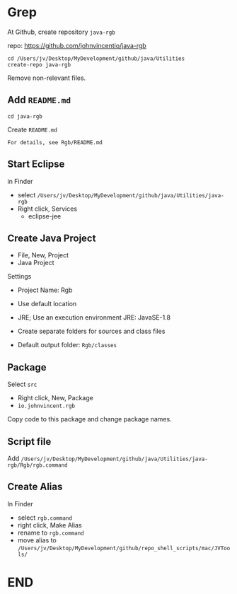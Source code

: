 
# Grep

At Github, create repository `java-rgb`

repo: https://github.com/johnvincentio/java-rgb

```
cd /Users/jv/Desktop/MyDevelopment/github/java/Utilities
create-repo java-rgb
```

Remove non-relevant files.

## Add `README.md`

```
cd java-rgb
```

Create `README.md`

```
For details, see Rgb/README.md
```

## Start Eclipse

in Finder

* select `/Users/jv/Desktop/MyDevelopment/github/java/Utilities/java-rgb`
* Right click, Services
  * eclipse-jee

## Create Java Project

* File, New, Project
* Java Project

Settings

* Project Name: Rgb
* Use default location
* JRE; Use an execution environment JRE: JavaSE-1.8
* Create separate folders for sources and class files

* Default output folder: `Rgb/classes`

## Package

Select `src`

* Right click, New, Package
* `io.johnvincent.rgb`

Copy code to this package and change package names.

## Script file

Add `/Users/jv/Desktop/MyDevelopment/github/java/Utilities/java-rgb/Rgb/rgb.command`

## Create Alias

In Finder

* select `rgb.command`
* right click, Make Alias
* rename to `rgb.command`
* move alias to `/Users/jv/Desktop/MyDevelopment/github/repo_shell_scripts/mac/JVTools/`

# END
